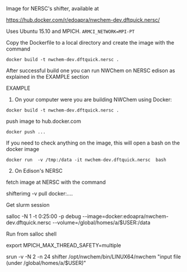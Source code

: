 Image for NERSC's shifter, available at 

https://hub.docker.com/r/edoapra/nwchem-dev.dftquick.nersc/

Uses Ubuntu 15.10 and MPICH. `ARMCI_NETWORK=MPI-PT`

Copy the Dockerfile to a local directory and create the image with the command
 
 `docker build -t nwchem-dev.dftquick.nersc .`
 
After successful build one you can run NWChem on NERSC edison as explained in the EXAMPLE section


EXAMPLE

1) On your computer were you are building NWChem using Docker:
 
 `docker build -t nwchem-dev.dftquick.nersc .`

push image to hub.docker.com

 `docker push ...`

If you need to check anything on the image, this will open a bash on the docker image

 `docker run  -v /tmp:/data -it nwchem-dev.dftquick.nersc  bash`

2) On Edison's NERSC

fetch image at NERSC with the command

 shifterimg -v pull docker:....

Get slurm session

 salloc -N 1 -t 0:25:00 -p debug --image=docker:edoapra/nwchem-dev.dftquick.nersc --volume=/global/homes/a/$USER:/data

Run from salloc shell

 export MPICH_MAX_THREAD_SAFETY=multiple

 srun -v -N 2 -n 24 shifter /opt/nwchem/bin/LINUX64/nwchem "input file (under /global/homes/a/$USER)"

